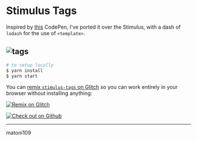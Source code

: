 # Stimulus Tags

Inspired by [this](https://codepen.io/atomgiant/pen/QWjWgKz) CodePen, I've ported it over the Stimulus, with a dash of `lodash` for the use of `<template>`.

## ![tags](https://cdn.glitch.global/21b83300-9c0e-456d-ac73-7d9c33e9c2e7/983959d0-d7f4-43e1-a1c8-6ecb04ec59a0.image.png?v=1652517044492")

```bash
# to setup locally
$ yarn install
$ yarn start
```

You can [remix `stimulus-tags` on Glitch](https://glitch.com/edit/#!/import/git?url=https://github.com/matoni109/stimulus-tags.git) so you can work entirely in your browser without installing anything:

[![Remix on Glitch](https://cdn.glitch.com/2703baf2-b643-4da7-ab91-7ee2a2d00b5b%2Fremix-button.svg)](https://glitch.com/edit/#!/import/git?url=https://github.com/matoni109/stimulus-tags.git)

[![Check out on Github](https://cdns.iconmonstr.com/wp-content/releases/preview/2012/96/iconmonstr-github-5.png)](https://github.com/matoni109/stimulus-tags)

---

matoni109
